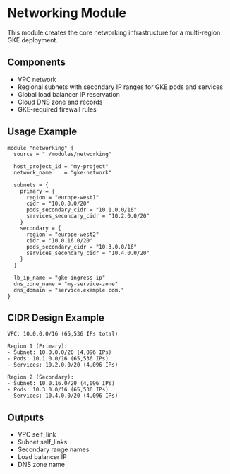# Networking Module

This module creates the core networking infrastructure for a multi-region GKE deployment.

## Components
- VPC network
- Regional subnets with secondary IP ranges for GKE pods and services
- Global load balancer IP reservation
- Cloud DNS zone and records
- GKE-required firewall rules

## Usage Example
```hcl
module "networking" {
  source = "./modules/networking"
  
  host_project_id = "my-project"
  network_name    = "gke-network"
  
  subnets = {
    primary = {
      region = "europe-west1"
      cidr = "10.0.0.0/20"
      pods_secondary_cidr = "10.1.0.0/16"
      services_secondary_cidr = "10.2.0.0/20"
    }
    secondary = {
      region = "europe-west2" 
      cidr = "10.0.16.0/20"
      pods_secondary_cidr = "10.3.0.0/16"
      services_secondary_cidr = "10.4.0.0/20"
    }
  }

  lb_ip_name = "gke-ingress-ip"
  dns_zone_name = "my-service-zone"
  dns_domain = "service.example.com."
}
```

## CIDR Design Example
```
VPC: 10.0.0.0/16 (65,536 IPs total)

Region 1 (Primary):
- Subnet: 10.0.0.0/20 (4,096 IPs)
- Pods: 10.1.0.0/16 (65,536 IPs) 
- Services: 10.2.0.0/20 (4,096 IPs)

Region 2 (Secondary):
- Subnet: 10.0.16.0/20 (4,096 IPs)
- Pods: 10.3.0.0/16 (65,536 IPs)
- Services: 10.4.0.0/20 (4,096 IPs)
```

## Outputs
- VPC self_link
- Subnet self_links
- Secondary range names
- Load balancer IP
- DNS zone name